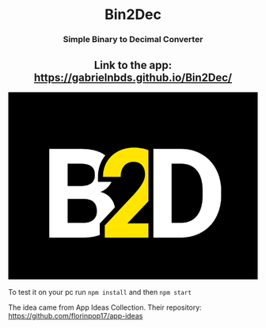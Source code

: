 <h1 align="center">Bin2Dec</h1>

<h3 align="center">Simple Binary to Decimal Converter</h3>

<h2 align="center">Link to the app: <a href="https://gabrielnbds.github.io/Bin2Dec/"> https://gabrielnbds.github.io/Bin2Dec/ </a> </h2>

<p align="center">
  <img src="./B2D.png">
</p>

 To test it on your pc run ```npm install``` and then ```npm start``` 


The idea came from App Ideas Collection. Their repository: <a href="https://github.com/florinpop17/app-ideas"> https://github.com/florinpop17/app-ideas </a>
